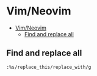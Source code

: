 # Vim/Neovim
<!--ts-->
* [Vim/Neovim](vim.md#vimneovim)
   * [Find and replace all](vim.md#find-and-replace-all)

<!-- Added by: runner, at: Sun Feb 13 15:55:14 UTC 2022 -->

<!--te-->

## Find and replace all
```vim
:%s/replace_this/replace_with/g
```
